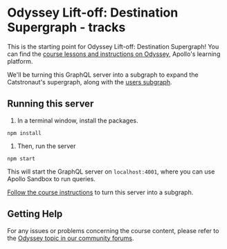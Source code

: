 # Odyssey Lift-off: Destination Supergraph - tracks

This is the starting point for Odyssey Lift-off: Destination Supergraph! You can find the [course lessons and instructions on Odyssey](https://www.apollographql.com/tutorials/lift-off-supergraph/), Apollo's learning platform.

We'll be turning this GraphQL server into a subgraph to expand the Catstronaut's supergraph, along with the [users subgraph](https://github.com/apollographql-education/lift-off-supergraph-demo-users).

## Running this server

1. In a terminal window, install the packages.

```
npm install
```

1. Then, run the server

```
npm start
```

This will start the GraphQL server on `localhost:4001`, where you can use Apollo Sandbox to run queries.

[Follow the course instructions](https://www.apollographql.com/tutorials/lift-off-supergraph/) to turn this server into a subgraph.

## Getting Help

For any issues or problems concerning the course content, please refer to the [Odyssey topic in our community forums](https://community.apollographql.com/tags/c/help/6/odyssey).
